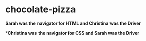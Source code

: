 # chocolate-pizza

**Sarah was the navigator for HTML and Christina was the Driver**

***Christina was the navigator for CSS and Sarah was the Driver**